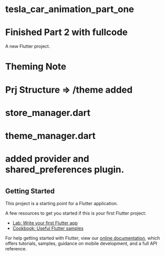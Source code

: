 # tesla_car_animation_part_one
# Finished Part 2 with fullcode

A new Flutter project.

# Theming Note
# Prj Structure => /theme  added 
# store_manager.dart
# theme_manager.dart
# added provider and shared_preferences plugin.
#

## Getting Started

This project is a starting point for a Flutter application.

A few resources to get you started if this is your first Flutter project:

- [Lab: Write your first Flutter app](https://flutter.dev/docs/get-started/codelab)
- [Cookbook: Useful Flutter samples](https://flutter.dev/docs/cookbook)

For help getting started with Flutter, view our
[online documentation](https://flutter.dev/docs), which offers tutorials,
samples, guidance on mobile development, and a full API reference.
